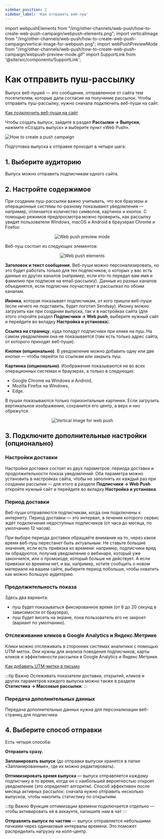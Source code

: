 ```yaml
---
sidebar_position: 2
sidebar_label: 'Как отправить веб-пуш'
---
```


import webpushElements from "/img/other-channels/web-push/how-to-create-web-push-campaign/webpush-elements.png";
import verticalImage from "/img/other-channels/web-push/how-to-create-web-push-campaign/vertical-image-for-webpush.png";
import webPushPreviewMode from "/img/other-channels/web-push/how-to-create-web-push-campaign/webpush-preview-mode.gif"
import SupportLink from '@site/src/components/SupportLink';

# Как отправить пуш-рассылку

Выпуск веб-пушей — это сообщение, отправленное от сайта тем посетителям, которые дали согласие на получение рассылок. Чтобы отправить пуш-рассылку, нужно сначала подключить веб-пуши на сайт.

[Как подключить веб-пуши на сайт](https://docs.sendsay.ru/other-channels/web-push/how-to-connect-web-push)

Чтобы создать выпуск, зайдите в раздел **Рассылки → Выпуски**, нажмите «Создать выпуск» и выберите пункт «Web Push».

![How to create a push campaign](/img/other-channels/web-push/how-to-create-web-push-campaign/how-to-create-a-push-campaign.gif) <br/>

Подготовка выпуска к отправке проходит в четыре шага:

## 1. Выберите аудиторию

Выпуск можно отправить подписчикам одного сайта.

## 2. Настройте содержимое

При создании пуш-рассылки важно учитывать, что все браузеры и операционные системы по-разному показывают уведомления — например, отличается количество символов, картинок и кнопок. С помощью режимов предпросмотра можно проверить, как рассылку увидят пользователи Windows, macOS и Android в браузерах Chrome и Firefox:

<p align="center">
    <img src={webPushPreviewMode} alt="Web push preview mode" />
</p>

Веб-пуш состоит из следующих элементов:

<p align="center">
    <img src={webpushElements} alt="Web push elements" />
</p>

**Заголовок и текст сообщения.** Веб-пуши можно персонализировать, но это будет работать только для тех подписчиков, о которых у вас есть данные из других каналов (например, если кто-то передал вам имя и фамилию при подписке на email-рассылку). Данные из разных каналов объединятся, если подписчик поучаствует в рассылках по обоим каналам.

**Иконка**, которая показывает подписчикам, от кого пришли веб-пуши (если ничего не подставить, будет логотип Sendsay). Иконку можно загрузить как при создании выпуска, так и в настройках сайта (для этого откройте раздел **Подписчики → Web push**, выберите нужный сайт и перейдите во вкладку **Настройка и установка**).

**Ссылка на страницу**, куда попадут подписчики при клике на пуш. На самом уведомлении она не показывается (там есть только адрес сайта, от которого приходят веб-пуши).

**Кнопки (опционально)**. В уведомление можно добавить одну или две кнопки — чтобы перейти по ссылкам или закрыть пуш.

**Картинка (опционально)**. Изображения показываются не во всех операционных системах и браузерах, а только в следующих:

- Google Chrome на Windows и Android,
- Mozilla Firefox на Windows,
- Edge.

В пушах показываются только горизонтальные картинки. Если загрузить вертикальное изображение, сохранится его центр, а верх и низ обрежутся.

<p align="center">
    <img src={verticalImage} alt="Vertical image for web push" />
</p>

## 3. Подключите дополнительные настройки (опционально)

### Настройки доставки

Настройки доставки состоят из двух параметров: периода доставки и продолжительности показа уведомлений. Оба параметра можно установить в настройках сайта, чтобы не заполнять их каждый раз при создании рассылки — для этого в разделе **Подписчики → Web Push** откройте нужный сайт и перейдите во вкладку **Настройка и установка**.

### Период доставки

Веб-пуши отправляются подписчикам, когда они подключены к интернету. Период доставки — это интервал, в течение которого сервис ждёт подключения недоступных подписчиков (от часа до месяца, по умолчанию 12 часов).

При выборе периода доставки обращайте внимание на то, через какое время веб-пуш перестанет быть актуальным. Не ставьте большие значения, если есть привязка ко времени: например, подписчики вряд ли обрадуются, получив уведомление о вебинаре, который уже закончился, или о промокоде, который больше не действует. А если привязки ко времени нет, и вы, например, хотите сообщить о новом материале на вашем сайте, выберите период побольше, чтобы охватить как можно большую аудиторию.

### Продолжительность показа

Здесь два варианта:

- пуш будет показываться фиксированное время (от 8 до 20 секунд в зависимости от браузера),
- пуш будет висеть на экране, пока пользователь его не закроет (вариант по умолчанию).

### Отслеживание кликов в Google Analytics и Яндекс.Метрике

Клики можно отслеживать в сторонних системах аналитики с помощью UTM-меток. Они нужны для анализа поведения подписчиков, карты кликов и эффективности рассылки в Google Analytics и Яндекс.Метрике.

[Как добавить UTM-метки в письмо](https://docs.sendsay.ru/email-campaigns/settings/how-to-add-utm)

:::tip Важно
Ослеживать показатели доставки, открытий, кликов и других параметров каждого выпуска можно также в разделе **Статистика → Массовые рассылки**.
:::

### Передача дополнительных данных

Передача дополнительных данных нужна для персонализации веб-страниц для подписчика.

## 4. Выберите способ отправки

Есть четыре способа:

**Отправить сразу.**

**Запланировать выпуск** (до отправки выпуски хранятся в папке «Запланированные», где их можно редактировать).

**Оптимизировать время выпуска** — выпуск отправляется каждому подписчику в то время, когда он с наибольшей вероятностью откроет уведомление (это определяет алгоритм). Способ эффективен после месяца активных рассылок: сначала нужно отправить несколько выпусков, чтобы накопить статистику по открытиям.

:::tip Важно
Функция оптимизации времени подключается отдельно — чтобы активировать её в аккаунте, <SupportLink>напишите нам в чат</SupportLink>
:::

**Отправлять выпуск по частям** — выпуск отправляется небольшими пачками через одинаковые интервалы времени. Это поможет распределить нагрузку на колл-центр.
